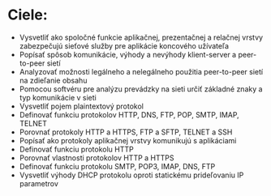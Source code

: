 # Ciele:
- Vysvetliť ako spoločné funkcie aplikačnej, prezentačnej a relačnej vrstvy zabezpečujú sieťové služby pre aplikácie koncového užívateľa
- Popísať spôsob komunikácie, výhody a nevýhody klient-server a peer-to-peer sietí
- Analyzovať možnosti legálneho a nelegálneho použitia peer-to-peer sietí na zdieľanie obsahu
- Pomocou softvéru pre analýzu prevádzky na sieti určiť základné znaky a typ komunikácie v sieti
- Vysvetliť pojem plaintextový protokol
- Definovať funkciu protokolov HTTP, DNS, FTP, POP, SMTP, IMAP, TELNET
- Porovnať protokoly HTTP a HTTPS, FTP a SFTP, TELNET a SSH
- Popísať ako protokoly aplikačnej vrstvy komunikujú s aplikáciami
- Definovať funkciu protokolu HTTP
- Porovnať vlastnosti protokolov HTTP a HTTPS
- Definovať funkciu protokolu SMTP, POP3, IMAP, DNS, FTP
- Vysvetliť výhody DHCP protokolu oproti statickému prideľovaniu IP parametrov
